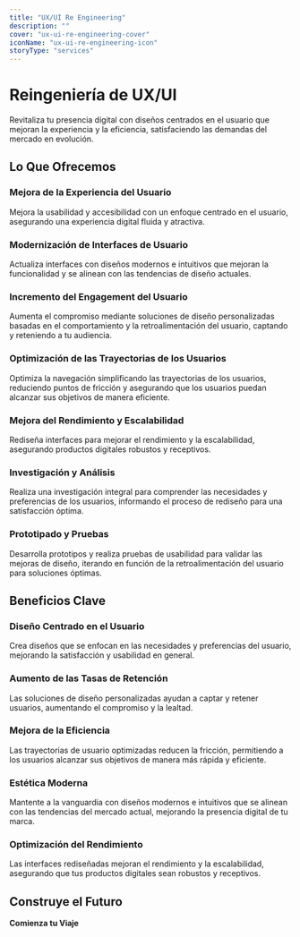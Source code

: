 ```yaml
---
title: "UX/UI Re Engineering"
description: ""
cover: "ux-ui-re-engineering-cover"
iconName: "ux-ui-re-engineering-icon"
storyType: "services"
---
```


# Reingeniería de UX/UI

Revitaliza tu presencia digital con diseños centrados en el usuario que mejoran la experiencia y la eficiencia, satisfaciendo las demandas del mercado en evolución.

## Lo Que Ofrecemos

### Mejora de la Experiencia del Usuario

Mejora la usabilidad y accesibilidad con un enfoque centrado en el usuario, asegurando una experiencia digital fluida y atractiva.

### Modernización de Interfaces de Usuario

Actualiza interfaces con diseños modernos e intuitivos que mejoran la funcionalidad y se alinean con las tendencias de diseño actuales.

### Incremento del Engagement del Usuario

Aumenta el compromiso mediante soluciones de diseño personalizadas basadas en el comportamiento y la retroalimentación del usuario, captando y reteniendo a tu audiencia.

### Optimización de las Trayectorias de los Usuarios

Optimiza la navegación simplificando las trayectorias de los usuarios, reduciendo puntos de fricción y asegurando que los usuarios puedan alcanzar sus objetivos de manera eficiente.

### Mejora del Rendimiento y Escalabilidad

Rediseña interfaces para mejorar el rendimiento y la escalabilidad, asegurando productos digitales robustos y receptivos.

### Investigación y Análisis

Realiza una investigación integral para comprender las necesidades y preferencias de los usuarios, informando el proceso de rediseño para una satisfacción óptima.

### Prototipado y Pruebas

Desarrolla prototipos y realiza pruebas de usabilidad para validar las mejoras de diseño, iterando en función de la retroalimentación del usuario para soluciones óptimas.

## Beneficios Clave


### Diseño Centrado en el Usuario

Crea diseños que se enfocan en las necesidades y preferencias del usuario, mejorando la satisfacción y usabilidad en general.

### Aumento de las Tasas de Retención

Las soluciones de diseño personalizadas ayudan a captar y retener usuarios, aumentando el compromiso y la lealtad.

### Mejora de la Eficiencia

Las trayectorias de usuario optimizadas reducen la fricción, permitiendo a los usuarios alcanzar sus objetivos de manera más rápida y eficiente.

### Estética Moderna

Mantente a la vanguardia con diseños modernos e intuitivos que se alinean con las tendencias del mercado actual, mejorando la presencia digital de tu marca.

### Optimización del Rendimiento

Las interfaces rediseñadas mejoran el rendimiento y la escalabilidad, asegurando que tus productos digitales sean robustos y receptivos.

## Construye el Futuro

**Comienza tu Viaje**